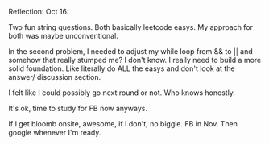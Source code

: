 


Reflection:
Oct 16:

Two fun string questions. Both basically leetcode easys. 
My approach for both was maybe unconventional. 

In the second problem, I needed to adjust my while loop from && to ||
and somehow that really stumped me? I don't know. I really need
to build a more solid foundation. Like literally do ALL the easys
and don't look at the answer/ discussion section. 

I felt like I could possibly go next round or not. Who knows honestly. 

It's ok, time to study for FB now anyways. 

If I get bloomb onsite, awesome, if I don't, no biggie. FB in Nov. Then google
whenever I'm ready. 
